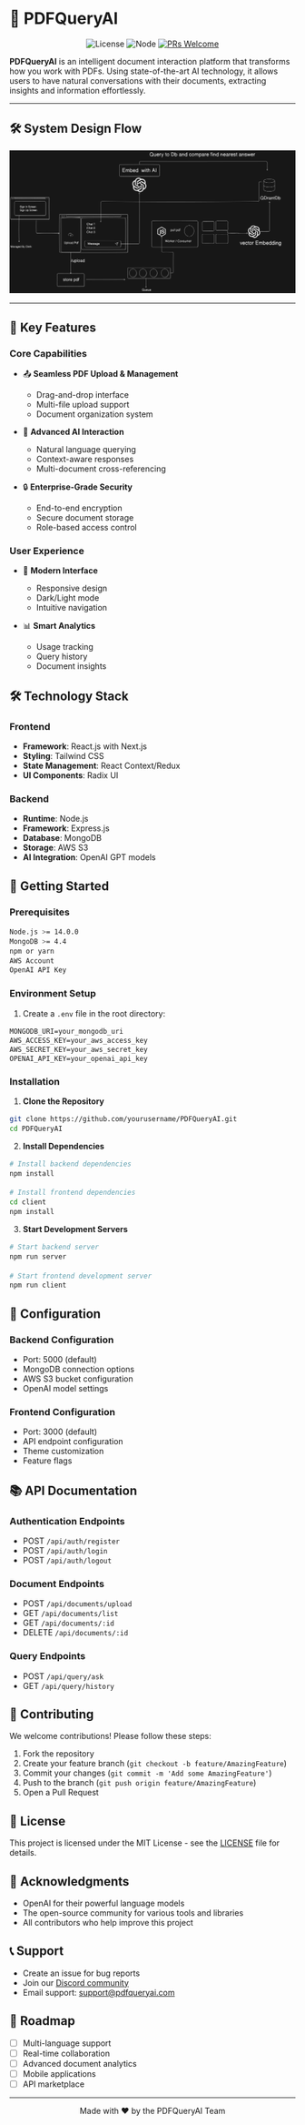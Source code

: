 # 📄 PDFQueryAI

<div align="center">

![License](https://img.shields.io/badge/license-MIT-blue.svg)
![Node](https://img.shields.io/badge/node-%3E%3D14.0.0-green.svg)
[![PRs Welcome](https://img.shields.io/badge/PRs-welcome-brightgreen.svg)](#contributing)

</div>

**PDFQueryAI** is an intelligent document interaction platform that transforms how you work with PDFs. Using state-of-the-art AI technology, it allows users to have natural conversations with their documents, extracting insights and information effortlessly.

---

## 🛠 System Design Flow

<div align="center">

<img src="pdfQueryAi_diagram.png" alt="System Design Flow" />

</div>

---

## 🎯 Key Features

### Core Capabilities
- 📤 **Seamless PDF Upload & Management**
  - Drag-and-drop interface
  - Multi-file upload support
  - Document organization system

- 🤖 **Advanced AI Interaction**
  - Natural language querying
  - Context-aware responses
  - Multi-document cross-referencing

- 🔒 **Enterprise-Grade Security**
  - End-to-end encryption
  - Secure document storage
  - Role-based access control

### User Experience
- 🎨 **Modern Interface**
  - Responsive design
  - Dark/Light mode
  - Intuitive navigation

- 📊 **Smart Analytics**
  - Usage tracking
  - Query history
  - Document insights

## 🛠️ Technology Stack

### Frontend
- **Framework**: React.js with Next.js
- **Styling**: Tailwind CSS
- **State Management**: React Context/Redux
- **UI Components**: Radix UI

### Backend
- **Runtime**: Node.js
- **Framework**: Express.js
- **Database**: MongoDB
- **Storage**: AWS S3
- **AI Integration**: OpenAI GPT models

## 🚀 Getting Started

### Prerequisites

```bash
Node.js >= 14.0.0
MongoDB >= 4.4
npm or yarn
AWS Account
OpenAI API Key
```

### Environment Setup

1. Create a `.env` file in the root directory:
```env
MONGODB_URI=your_mongodb_uri
AWS_ACCESS_KEY=your_aws_access_key
AWS_SECRET_KEY=your_aws_secret_key
OPENAI_API_KEY=your_openai_api_key
```

### Installation

1. **Clone the Repository**
```bash
git clone https://github.com/yourusername/PDFQueryAI.git
cd PDFQueryAI
```

2. **Install Dependencies**
```bash
# Install backend dependencies
npm install

# Install frontend dependencies
cd client
npm install
```

3. **Start Development Servers**
```bash
# Start backend server
npm run server

# Start frontend development server
npm run client
```

## 🔧 Configuration

### Backend Configuration
- Port: 5000 (default)
- MongoDB connection options
- AWS S3 bucket configuration
- OpenAI model settings

### Frontend Configuration
- Port: 3000 (default)
- API endpoint configuration
- Theme customization
- Feature flags

## 📚 API Documentation

### Authentication Endpoints
- POST `/api/auth/register`
- POST `/api/auth/login`
- POST `/api/auth/logout`

### Document Endpoints
- POST `/api/documents/upload`
- GET `/api/documents/list`
- GET `/api/documents/:id`
- DELETE `/api/documents/:id`

### Query Endpoints
- POST `/api/query/ask`
- GET `/api/query/history`

## 🤝 Contributing

We welcome contributions! Please follow these steps:

1. Fork the repository
2. Create your feature branch (`git checkout -b feature/AmazingFeature`)
3. Commit your changes (`git commit -m 'Add some AmazingFeature'`)
4. Push to the branch (`git push origin feature/AmazingFeature`)
5. Open a Pull Request

## 📝 License

This project is licensed under the MIT License - see the [LICENSE](LICENSE) file for details.

## 🙏 Acknowledgments

- OpenAI for their powerful language models
- The open-source community for various tools and libraries
- All contributors who help improve this project

## 📞 Support

- Create an issue for bug reports
- Join our [Discord community](discord-link)
- Email support: support@pdfqueryai.com

## 🔮 Roadmap

- [ ] Multi-language support
- [ ] Real-time collaboration
- [ ] Advanced document analytics
- [ ] Mobile applications
- [ ] API marketplace

---

<div align="center">
Made with ❤️ by the PDFQueryAI Team
</div>
